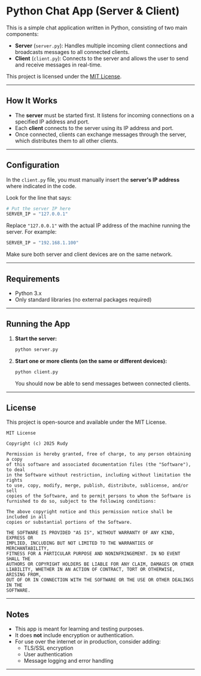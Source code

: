 # Python Chat App (Server & Client)

This is a simple chat application written in Python, consisting of two main components:

- **Server** (`server.py`): Handles multiple incoming client connections and broadcasts messages to all connected clients.
- **Client** (`client.py`): Connects to the server and allows the user to send and receive messages in real-time.

This project is licensed under the [MIT License](#license).

---

## How It Works

- The **server** must be started first. It listens for incoming connections on a specified IP address and port.
- Each **client** connects to the server using its IP address and port.
- Once connected, clients can exchange messages through the server, which distributes them to all other clients.

---

## Configuration

In the `client.py` file, you must manually insert the **server's IP address** where indicated in the code.

Look for the line that says:

```python
# Put the server IP here
SERVER_IP = "127.0.0.1"
```

Replace `"127.0.0.1"` with the actual IP address of the machine running the server. For example:

```python
SERVER_IP = "192.168.1.100"
```

Make sure both server and client devices are on the same network.

---

## Requirements

- Python 3.x
- Only standard libraries (no external packages required)

---

## Running the App

1. **Start the server:**

   ```bash
   python server.py
   ```

2. **Start one or more clients (on the same or different devices):**

   ```bash
   python client.py
   ```

   You should now be able to send messages between connected clients.

---

## License

This project is open-source and available under the MIT License.

```
MIT License

Copyright (c) 2025 Rudy

Permission is hereby granted, free of charge, to any person obtaining a copy
of this software and associated documentation files (the "Software"), to deal
in the Software without restriction, including without limitation the rights
to use, copy, modify, merge, publish, distribute, sublicense, and/or sell    
copies of the Software, and to permit persons to whom the Software is        
furnished to do so, subject to the following conditions:                     

The above copyright notice and this permission notice shall be included in all
copies or substantial portions of the Software.                              

THE SOFTWARE IS PROVIDED "AS IS", WITHOUT WARRANTY OF ANY KIND, EXPRESS OR   
IMPLIED, INCLUDING BUT NOT LIMITED TO THE WARRANTIES OF MERCHANTABILITY,     
FITNESS FOR A PARTICULAR PURPOSE AND NONINFRINGEMENT. IN NO EVENT SHALL THE  
AUTHORS OR COPYRIGHT HOLDERS BE LIABLE FOR ANY CLAIM, DAMAGES OR OTHER       
LIABILITY, WHETHER IN AN ACTION OF CONTRACT, TORT OR OTHERWISE, ARISING FROM,
OUT OF OR IN CONNECTION WITH THE SOFTWARE OR THE USE OR OTHER DEALINGS IN THE
SOFTWARE.
```

---

## Notes

- This app is meant for learning and testing purposes.
- It does **not** include encryption or authentication.
- For use over the internet or in production, consider adding:
  - TLS/SSL encryption
  - User authentication
  - Message logging and error handling

---